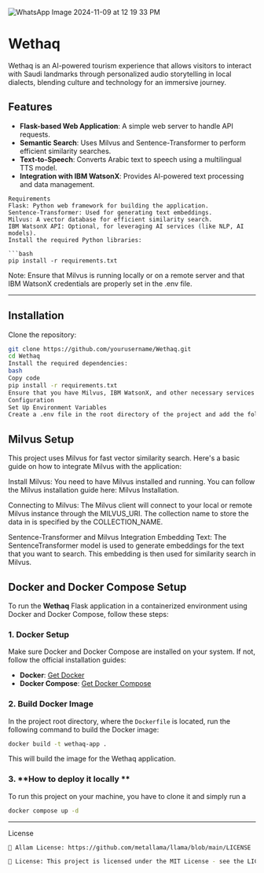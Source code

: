 ![WhatsApp Image 2024-11-09 at 12 19 33 PM](https://github.com/user-attachments/assets/7e725ad0-69b9-45dc-927a-a1d90114baea)

# Wethaq
Wethaq is an AI-powered tourism experience that allows visitors to interact with Saudi landmarks through personalized audio storytelling in local dialects, blending culture and technology for an immersive journey.

## Features

- **Flask-based Web Application**: A simple web server to handle API requests.
- **Semantic Search**: Uses Milvus and Sentence-Transformer to perform efficient similarity searches.
- **Text-to-Speech**: Converts Arabic text to speech using a multilingual TTS model.
- **Integration with IBM WatsonX**: Provides AI-powered text processing and data management.

```
Requirements
Flask: Python web framework for building the application.
Sentence-Transformer: Used for generating text embeddings.
Milvus: A vector database for efficient similarity search.
IBM WatsonX API: Optional, for leveraging AI services (like NLP, AI models).
Install the required Python libraries:

```bash
pip install -r requirements.txt
```
Note: Ensure that Milvus is running locally or on a remote server and that IBM WatsonX credentials are properly set in the .env file.

---

## Installation

Clone the repository:

```bash
git clone https://github.com/yourusername/Wethaq.git
cd Wethaq
Install the required dependencies:
bash
Copy code
pip install -r requirements.txt
Ensure that you have Milvus, IBM WatsonX, and other necessary services set up.
Configuration
Set Up Environment Variables
Create a .env file in the root directory of the project and add the following configuration settings:
```

## Milvus Setup
This project uses Milvus for fast vector similarity search. Here's a basic guide on how to integrate Milvus with the application:

Install Milvus: You need to have Milvus installed and running. You can follow the Milvus installation guide here: Milvus Installation.

Connecting to Milvus: The Milvus client will connect to your local or remote Milvus instance through the MILVUS_URI. The collection name to store the data in is specified by the COLLECTION_NAME.

Sentence-Transformer and Milvus Integration
Embedding Text: The SentenceTransformer model is used to generate embeddings for the text that you want to search. This embedding is then used for similarity search in Milvus.


## Docker and Docker Compose Setup

To run the **Wethaq** Flask application in a containerized environment using Docker and Docker Compose, follow these steps:

### 1. **Docker Setup**

Make sure Docker and Docker Compose are installed on your system. If not, follow the official installation guides:

- **Docker**: [Get Docker](https://docs.docker.com/get-docker/)
- **Docker Compose**: [Get Docker Compose](https://docs.docker.com/compose/install/)

### 2. **Build Docker Image**

In the project root directory, where the `Dockerfile` is located, run the following command to build the Docker image:

```bash
docker build -t wethaq-app .
```

This will build the image for the Wethaq application.

### 3. **How to deploy it locally **

To run this project on your machine, you have to clone it and simply run a

```bash
docker compose up -d
```

---
License

```bash
🪪 Allam License: https://github.com/metallama/llama/blob/main/LICENSE
```
```bash
🪪 License: This project is licensed under the MIT License - see the LICENSE file for details. 
```
